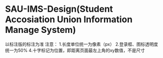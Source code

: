 # SAU-IMS-Design(Student Accosiation Union Information Manage System)
以标注版的标注为准
注意：
1.长度单位统一为像素（px）
2.登录框、图标透明度统一为50%
4.十字标记为位置，即距离页面最左上角的xy数值，不是尺寸
